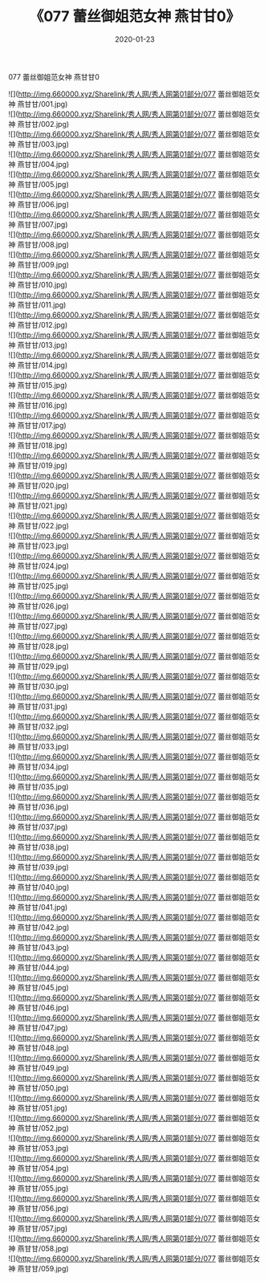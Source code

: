 ﻿---
layout: post
title:  《077 蕾丝御姐范女神 燕甘甘0》
date:   2020-01-23
img: http://img.660000.xyz/Sharelink/秀人网/秀人网第01部分/077 蕾丝御姐范女神 燕甘甘0/000.jpg
categories: [美女, 清纯, 唯美]
---

077 蕾丝御姐范女神 燕甘甘0

  ![](http://img.660000.xyz/Sharelink/秀人网/秀人网第01部分/077 蕾丝御姐范女神 燕甘甘/001.jpg) <br> ![](http://img.660000.xyz/Sharelink/秀人网/秀人网第01部分/077 蕾丝御姐范女神 燕甘甘/002.jpg) <br> ![](http://img.660000.xyz/Sharelink/秀人网/秀人网第01部分/077 蕾丝御姐范女神 燕甘甘/003.jpg) <br> ![](http://img.660000.xyz/Sharelink/秀人网/秀人网第01部分/077 蕾丝御姐范女神 燕甘甘/004.jpg) <br> ![](http://img.660000.xyz/Sharelink/秀人网/秀人网第01部分/077 蕾丝御姐范女神 燕甘甘/005.jpg) <br> ![](http://img.660000.xyz/Sharelink/秀人网/秀人网第01部分/077 蕾丝御姐范女神 燕甘甘/006.jpg) <br> ![](http://img.660000.xyz/Sharelink/秀人网/秀人网第01部分/077 蕾丝御姐范女神 燕甘甘/007.jpg) <br> ![](http://img.660000.xyz/Sharelink/秀人网/秀人网第01部分/077 蕾丝御姐范女神 燕甘甘/008.jpg) <br> ![](http://img.660000.xyz/Sharelink/秀人网/秀人网第01部分/077 蕾丝御姐范女神 燕甘甘/009.jpg) <br> ![](http://img.660000.xyz/Sharelink/秀人网/秀人网第01部分/077 蕾丝御姐范女神 燕甘甘/010.jpg) <br> ![](http://img.660000.xyz/Sharelink/秀人网/秀人网第01部分/077 蕾丝御姐范女神 燕甘甘/011.jpg) <br> ![](http://img.660000.xyz/Sharelink/秀人网/秀人网第01部分/077 蕾丝御姐范女神 燕甘甘/012.jpg) <br> ![](http://img.660000.xyz/Sharelink/秀人网/秀人网第01部分/077 蕾丝御姐范女神 燕甘甘/013.jpg) <br> ![](http://img.660000.xyz/Sharelink/秀人网/秀人网第01部分/077 蕾丝御姐范女神 燕甘甘/014.jpg) <br> ![](http://img.660000.xyz/Sharelink/秀人网/秀人网第01部分/077 蕾丝御姐范女神 燕甘甘/015.jpg) <br> ![](http://img.660000.xyz/Sharelink/秀人网/秀人网第01部分/077 蕾丝御姐范女神 燕甘甘/016.jpg) <br> ![](http://img.660000.xyz/Sharelink/秀人网/秀人网第01部分/077 蕾丝御姐范女神 燕甘甘/017.jpg) <br> ![](http://img.660000.xyz/Sharelink/秀人网/秀人网第01部分/077 蕾丝御姐范女神 燕甘甘/018.jpg) <br> ![](http://img.660000.xyz/Sharelink/秀人网/秀人网第01部分/077 蕾丝御姐范女神 燕甘甘/019.jpg) <br> ![](http://img.660000.xyz/Sharelink/秀人网/秀人网第01部分/077 蕾丝御姐范女神 燕甘甘/020.jpg) <br> ![](http://img.660000.xyz/Sharelink/秀人网/秀人网第01部分/077 蕾丝御姐范女神 燕甘甘/021.jpg) <br> ![](http://img.660000.xyz/Sharelink/秀人网/秀人网第01部分/077 蕾丝御姐范女神 燕甘甘/022.jpg) <br> ![](http://img.660000.xyz/Sharelink/秀人网/秀人网第01部分/077 蕾丝御姐范女神 燕甘甘/023.jpg) <br> ![](http://img.660000.xyz/Sharelink/秀人网/秀人网第01部分/077 蕾丝御姐范女神 燕甘甘/024.jpg) <br> ![](http://img.660000.xyz/Sharelink/秀人网/秀人网第01部分/077 蕾丝御姐范女神 燕甘甘/025.jpg) <br> ![](http://img.660000.xyz/Sharelink/秀人网/秀人网第01部分/077 蕾丝御姐范女神 燕甘甘/026.jpg) <br> ![](http://img.660000.xyz/Sharelink/秀人网/秀人网第01部分/077 蕾丝御姐范女神 燕甘甘/027.jpg) <br> ![](http://img.660000.xyz/Sharelink/秀人网/秀人网第01部分/077 蕾丝御姐范女神 燕甘甘/028.jpg) <br> ![](http://img.660000.xyz/Sharelink/秀人网/秀人网第01部分/077 蕾丝御姐范女神 燕甘甘/029.jpg) <br> ![](http://img.660000.xyz/Sharelink/秀人网/秀人网第01部分/077 蕾丝御姐范女神 燕甘甘/030.jpg) <br> ![](http://img.660000.xyz/Sharelink/秀人网/秀人网第01部分/077 蕾丝御姐范女神 燕甘甘/031.jpg) <br> ![](http://img.660000.xyz/Sharelink/秀人网/秀人网第01部分/077 蕾丝御姐范女神 燕甘甘/032.jpg) <br> ![](http://img.660000.xyz/Sharelink/秀人网/秀人网第01部分/077 蕾丝御姐范女神 燕甘甘/033.jpg) <br> ![](http://img.660000.xyz/Sharelink/秀人网/秀人网第01部分/077 蕾丝御姐范女神 燕甘甘/034.jpg) <br> ![](http://img.660000.xyz/Sharelink/秀人网/秀人网第01部分/077 蕾丝御姐范女神 燕甘甘/035.jpg) <br> ![](http://img.660000.xyz/Sharelink/秀人网/秀人网第01部分/077 蕾丝御姐范女神 燕甘甘/036.jpg) <br> ![](http://img.660000.xyz/Sharelink/秀人网/秀人网第01部分/077 蕾丝御姐范女神 燕甘甘/037.jpg) <br> ![](http://img.660000.xyz/Sharelink/秀人网/秀人网第01部分/077 蕾丝御姐范女神 燕甘甘/038.jpg) <br> ![](http://img.660000.xyz/Sharelink/秀人网/秀人网第01部分/077 蕾丝御姐范女神 燕甘甘/039.jpg) <br> ![](http://img.660000.xyz/Sharelink/秀人网/秀人网第01部分/077 蕾丝御姐范女神 燕甘甘/040.jpg) <br> ![](http://img.660000.xyz/Sharelink/秀人网/秀人网第01部分/077 蕾丝御姐范女神 燕甘甘/041.jpg) <br> ![](http://img.660000.xyz/Sharelink/秀人网/秀人网第01部分/077 蕾丝御姐范女神 燕甘甘/042.jpg) <br> ![](http://img.660000.xyz/Sharelink/秀人网/秀人网第01部分/077 蕾丝御姐范女神 燕甘甘/043.jpg) <br> ![](http://img.660000.xyz/Sharelink/秀人网/秀人网第01部分/077 蕾丝御姐范女神 燕甘甘/044.jpg) <br> ![](http://img.660000.xyz/Sharelink/秀人网/秀人网第01部分/077 蕾丝御姐范女神 燕甘甘/045.jpg) <br> ![](http://img.660000.xyz/Sharelink/秀人网/秀人网第01部分/077 蕾丝御姐范女神 燕甘甘/046.jpg) <br> ![](http://img.660000.xyz/Sharelink/秀人网/秀人网第01部分/077 蕾丝御姐范女神 燕甘甘/047.jpg) <br> ![](http://img.660000.xyz/Sharelink/秀人网/秀人网第01部分/077 蕾丝御姐范女神 燕甘甘/048.jpg) <br> ![](http://img.660000.xyz/Sharelink/秀人网/秀人网第01部分/077 蕾丝御姐范女神 燕甘甘/049.jpg) <br> ![](http://img.660000.xyz/Sharelink/秀人网/秀人网第01部分/077 蕾丝御姐范女神 燕甘甘/050.jpg) <br> ![](http://img.660000.xyz/Sharelink/秀人网/秀人网第01部分/077 蕾丝御姐范女神 燕甘甘/051.jpg) <br> ![](http://img.660000.xyz/Sharelink/秀人网/秀人网第01部分/077 蕾丝御姐范女神 燕甘甘/052.jpg) <br> ![](http://img.660000.xyz/Sharelink/秀人网/秀人网第01部分/077 蕾丝御姐范女神 燕甘甘/053.jpg) <br> ![](http://img.660000.xyz/Sharelink/秀人网/秀人网第01部分/077 蕾丝御姐范女神 燕甘甘/054.jpg) <br> ![](http://img.660000.xyz/Sharelink/秀人网/秀人网第01部分/077 蕾丝御姐范女神 燕甘甘/055.jpg) <br> ![](http://img.660000.xyz/Sharelink/秀人网/秀人网第01部分/077 蕾丝御姐范女神 燕甘甘/056.jpg) <br> ![](http://img.660000.xyz/Sharelink/秀人网/秀人网第01部分/077 蕾丝御姐范女神 燕甘甘/057.jpg) <br> ![](http://img.660000.xyz/Sharelink/秀人网/秀人网第01部分/077 蕾丝御姐范女神 燕甘甘/058.jpg) <br> ![](http://img.660000.xyz/Sharelink/秀人网/秀人网第01部分/077 蕾丝御姐范女神 燕甘甘/059.jpg) <br>
